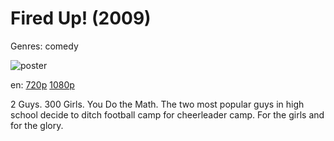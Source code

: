 # Fired Up! (2009)

Genres: comedy

![poster](http://image.tmdb.org/t/p/w500/bHhLZIg9VKsconJdnwIoUTqakEG.jpg)

en:
  [720p](magnet:?xt=urn:btih:B99136F1456B5CD091BF2B76AD397441AAAB34CE&tr=udp://glotorrents.pw:6969/announce&tr=udp://tracker.opentrackr.org:1337/announce&tr=udp://torrent.gresille.org:80/announce&tr=udp://tracker.openbittorrent.com:80&tr=udp://tracker.coppersurfer.tk:6969&tr=udp://tracker.leechers-paradise.org:6969&tr=udp://p4p.arenabg.ch:1337&tr=udp://tracker.internetwarriors.net:1337)
  [1080p](magnet:?xt=urn:btih:EEEC1C88CF60652230C9B222E1C1DE263BAA8DE4&tr=udp://glotorrents.pw:6969/announce&tr=udp://tracker.opentrackr.org:1337/announce&tr=udp://torrent.gresille.org:80/announce&tr=udp://tracker.openbittorrent.com:80&tr=udp://tracker.coppersurfer.tk:6969&tr=udp://tracker.leechers-paradise.org:6969&tr=udp://p4p.arenabg.ch:1337&tr=udp://tracker.internetwarriors.net:1337)
  


2 Guys. 300 Girls. You Do the Math. The two most popular guys in high school decide to ditch football camp for cheerleader camp. For the girls and for the glory.